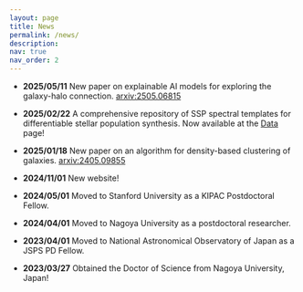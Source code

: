 ```yaml
---
layout: page
title: News
permalink: /news/
description:
nav: true
nav_order: 2
---
```


<!-- {% include news.liquid %} -->
<!-- ### Recent Updates -->

- **2025/05/11** New paper on explainable AI models for exploring the galaxy-halo connection. [arxiv:2505.06815](https://arxiv.org/abs/2505.06815)

- **2025/02/22** A comprehensive repository of SSP spectral templates for differentiable stellar population synthesis. Now available at the <a href="/data/">Data</a> page!

- **2025/01/18** New paper on an algorithm for density-based clustering of galaxies. [arxiv:2405.09855](https://arxiv.org/abs/2405.09855)

- **2024/11/01** New website!

- **2024/05/01** Moved to Stanford University as a KIPAC Postdoctoral Fellow.

- **2024/04/01** Moved to Nagoya University as a postdoctoral researcher.

- **2023/04/01** Moved to National Astronomical Observatory of Japan as a JSPS PD Fellow.

- **2023/03/27** Obtained the Doctor of Science from Nagoya University, Japan!
